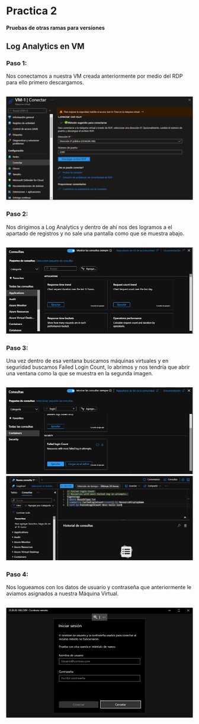 # Practica 2 
#### Pruebas de otras ramas para versiones 
## Log Analytics en VM
### Paso 1:
Nos conectamos a nuestra VM creada anteriormente por medio del RDP para ello primero descargamos.

![Imagen 1](https://github.com/aldodanielle/Prac2_LogAnalytics/blob/main/Imgenes/P1.png)
---------------------------------------------------------------------------------------
### Paso 2:
Nos dirigimos a Log Analytics y dentro de ahí nos des logramos a el apartado de registros y no sale una pantalla como que se muestra abajo.

![Imagen 2](https://github.com/aldodanielle/Prac2_LogAnalytics/blob/main/Imgenes/P2.png)
---------------------------------------------------------------------------------------
### Paso 3:
Una vez dentro de esa ventana buscamos máquinas virtuales y en seguridad buscamos Failed Login Count, lo abrimos y nos tendría que abrir una ventana como la que se muestra en la segunda imagen.

![Imagen 3](https://github.com/aldodanielle/Prac2_LogAnalytics/blob/main/Imgenes/P3.png)
![Imagen 3.1](https://github.com/aldodanielle/Prac2_LogAnalytics/blob/main/Imgenes/P4.png)
---------------------------------------------------------------------------------------
### Paso 4:
Nos logueamos con los datos de usuario y contraseña que anteriormente le aviamos asignados a nuestra Máquina Virtual.

![Imagen 4](https://github.com/aldodanielle/Prac2_LogAnalytics/blob/main/Imgenes/P5.png)
---------------------------------------------------------------------------------------
